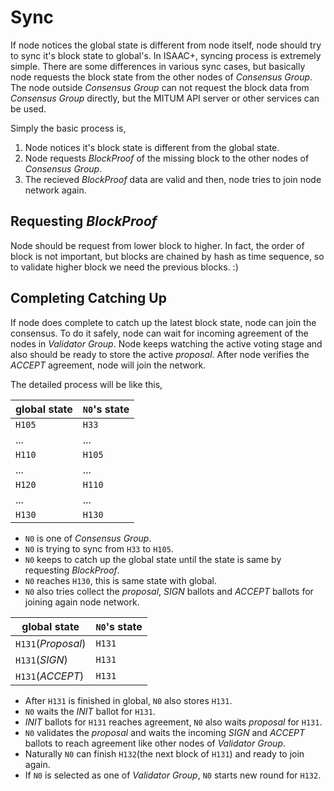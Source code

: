 # Sync

If node notices the global state is different from node itself, node should try to sync it's block state to global's. In ISAAC+, syncing process is extremely simple. There are some differences in various sync cases, but basically node requests the block state from the other nodes of *Consensus Group*. The node outside *Consensus Group* can not request the block data from *Consensus Group* directly, but the MITUM API server or other services can be used.

Simply the basic process is,

1. Node notices it's block state is different from the global state.
1. Node requests *BlockProof* of the missing block to the other nodes of *Consensus Group*.
1. The recieved *BlockProof* data are valid and then, node tries to join node network again.

## Requesting *BlockProof*

Node should be request from lower block to higher. In fact, the order of block is not important, but blocks are chained by hash as time sequence, so to validate higher block we need the previous blocks. :)

## Completing Catching Up

If node does complete to catch up the latest block state, node can join the consensus. To do it safely, node can wait for incoming agreement of the nodes in *Validator Group*. Node keeps watching the active voting stage and also should be ready to store the active *proposal*. After node verifies the *ACCEPT* agreement, node will join the network.

The detailed process will be like this,

| global state  | `N0`'s state  |
|---------------|---------------|
|  `H105`       | `H33 `        |
|  ...          | ...           |
|  `H110`       | `H105`        |
|  ...          | ...           |
|  `H120`       | `H110`        |
|  ...          | ...           |
|  `H130`       | `H130`        |

* `N0` is one of *Consensus Group*.
* `N0` is trying to sync from `H33` to `H105`.
* `N0` keeps to catch up the global state until the state is same by requesting *BlockProof*.
* `N0` reaches `H130`, this is same state with global.
* `N0` also tries collect the *proposal*, *SIGN* ballots and *ACCEPT* ballots for joining again node network.

| global state       | `N0`'s state  |
|--------------------|---------------|
| `H131`(*Proposal*) | `H131`        |
| `H131`(*SIGN*)     | `H131`        |
| `H131`(*ACCEPT*)   | `H131`        |

* After `H131` is finished in global, `N0` also stores `H131`.
* `N0` waits the *INIT* ballot for `H131`.
* *INIT* ballots for `H131` reaches agreement, `N0` also waits *proposal* for `H131`.
* `N0` validates the *proposal* and waits the incoming *SIGN* and *ACCEPT* ballots to reach agreement like other nodes of *Validator Group*.
* Naturally `N0` can finish `H132`(the next block of `H131`) and ready to join again.
* If `N0` is selected as one of *Validator Group*, `N0` starts new round for `H132`.

